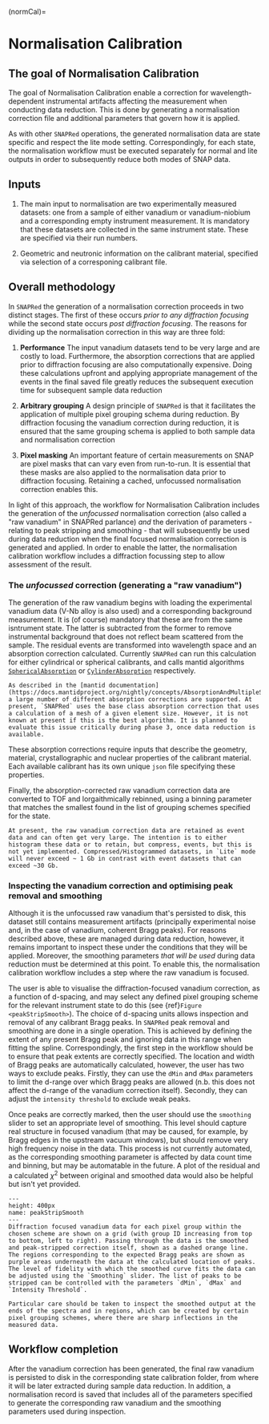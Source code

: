 (normCal)=
# Normalisation Calibration

## The goal of Normalisation Calibration

The goal of Normalisation Calibration enable a correction for wavelength-dependent instrumental artifacts affecting the measurement when conducting data reduction. This is done by generating a normalisation correction file and additional parameters that govern how it is applied. 

As with other `SNAPRed` operations, the generated normalisation data are state specific and respect the lite mode setting. Correspondingly, for each state, the normalisation workflow must be executed separately for normal and lite outputs in order to subsequently reduce both modes of SNAP data.

## Inputs

1. The main input to normalisation are two experimentally measured datasets: one from a sample of either vanadium or vanadium-niobium and a corresponding empty instrument measurement. It is mandatory that these datasets are collected in the same instrument state. These are specified via their run numbers.

2. Geometric and neutronic information on the calibrant material, specified via selection of a corresponing calibrant file.
 
##  Overall methodology

In `SNAPRed` the generation of a normalisation correction proceeds in two distinct stages. The first of these occurs _prior to any diffraction focusing_ while the second state occurs _post diffraction focusing_. The reasons for dividing up the normalisation correction in this way are three fold: 

1. **Performance** The input vanadium datasets tend to be very large and are costly to load. Furthermore, the absorption corrections that are applied prior to diffraction focusing are also computationally expensive. Doing these calculations upfront and applying appropriate management of the events in the final saved file greatly reduces the subsequent execution time for subsequent sample data reduction

2. **Arbitrary grouping** A design principle of `SNAPRed` is that it facilitates the application of multiple pixel grouping schema during reduction. By diffraction focusing the vanadium correction during reduction, it is ensured that the same grouping schema is applied to both sample data and normalisation correction

3. **Pixel masking** An important feature of certain measurements on SNAP are pixel masks that can vary even from run-to-run. It is essential that these masks are also applied to the normalisation data prior to diffraction focusing. Retaining a cached, unfocussed normalisation correction enables this.

In light of this approach, the workflow for Normalisation Calibration includes the generation of the _unfocussed_ normalisation correction (also called a "raw vanadium" in SNAPRed parlance) _and_ the derivation of parameters - relating to peak stripping and smoothing - that will subsequently be used during data reduction when the final focused normalisation correction is generated and applied. In order to enable the latter, the normalisation calibration workflow includes a diffraction focussing step to allow assessment of the result.

### The _unfocussed_ correction (generating a "raw vanadium")

The generation of the raw vanadium begins with loading the experimental vanadium data (V-Nb alloy is also used) and a corresponding background measurement. It is (of course) mandatory that these are from the same isntrument state. The latter is subtracted from the former to remove instrumental background that does not reflect beam scattered from the sample. The residual events are transformed into wavelength space and an absorption correction calculated. Currently `SNAPRed` can run this calculation for either cylindrical or spherical calibrants, and calls mantid algorithms [`SphericalAbsorption`](https://docs.mantidproject.org/nightly/algorithms/SphericalAbsorption-v1.html#algm-sphericalabsorption) or [`CylinderAbsorption`](https://docs.mantidproject.org/nightly/algorithms/CylinderAbsorption-v1.html#algm-cylinderabsorption) respectively.

```{note}
As described in the [mantid documentation](https://docs.mantidproject.org/nightly/concepts/AbsorptionAndMultipleScattering.html) a large number of different absorption corrections are supported. At present, `SNAPRed` uses the base class absorption correction that uses a calculation of a mesh of a given element size. However, it is not known at present if this is the best algorithm. It is planned to evaluate this issue critically during phase 3, once data reduction is available.
``` 
These absorption corrections require inputs that describe the geometry, material, crystallographic and nuclear properties of the calibrant material. Each available calibrant has its own unique `json` file specifying these properties.

Finally, the absorption-corrected raw vanadium correction data are converted to TOF and lorgaithmically rebinned, using a binning parameter that matches the smallest found in the list of grouping schemes specified for the state. 

```{note}
At present, the raw vanadium correction data are retained as event data and can often get very large. The intention is to either histogram these data or to retain, but compress, events, but this is not yet implemented. Compressed/Histogrammed datasets, in `Lite` mode will never exceed ~ 1 Gb in contrast with event datasets that can exceed ~30 Gb.
```

### Inspecting the vanadium correction and optimising peak removal and smoothing

Although it is the unfocussed raw vanadium that's persisted to disk, this dataset still contains measurement artifacts (principally experimental noise and, in the case of vanadium, coherent Bragg peaks). For reasons described above, these are managed during data reduction, however, it remains important to inspect these under the conditions that they will be applied. Moreover, the smoothing parameters _that will be used_ during data reduction must be determined at this point. To enable this, the normalisation calibration workflow includes a step where the raw vanadium is focused. 

The user is able to visualise the diffraction-focused vanadium correction, as a function of d-spacing, and may select any defined pixel grouping scheme for the relevant instrument state to do this (see {ref}`Figure <peakStripSmooth>`). The choice of d-spacing units allows inspection and removal of any calibrant Bragg peaks. In `SNAPRed` peak removal and smoothing are done in a single operation. This is achieved by defining the extent of any present Bragg peak and ignoring data in this range when fitting the spline. Correspondingly, the first step in the workflow should be to ensure that peak extents are correctly specified. The location and width of Bragg peaks are automatically calculated, however, the user has two ways to exclude peaks. Firstly, they can use the `dMin` and `dMax` parameters to limit the d-range over which Bragg peaks are allowed (n.b. this does not affect the d-range of the vanadium correction itself). Secondly, they can adjust the `intensity threshold` to exclude weak peaks.

Once peaks are correctly marked, then the user should use the `smoothing` slider to set an appropriate level of smoothing. This level should capture real structure in focused vanadium (that may be caused, for example, by Bragg edges in the upstream vacuum windows), but should remove very high frequency noise in the data. This process is not currently automated, as the corresponding smoothing parameter is affected by data count time and binning, but may be automatable in the future. A plot of the residual and a calculated $\chi^2$ between original and smoothed data would also be helpful but isn't yet provided.  


```{figure} static/peakStripSmooth.png
---
height: 400px
name: peakStripSmooth
---
Diffraction focused vanadium data for each pixel group within the chosen scheme are shown on a grid (with group ID increasing from top to bottom, left to right). Passing through the data is the smoothed and peak-stripped correction itself, shown as a dashed orange line. The regions corresponding to the expected Bragg peaks are shown as purple areas underneath the data at the calculated location of peaks. The level of fidelity with which the smoothed curve fits the data can be adjusted using the `Smoothing` slider. The list of peaks to be stripped can be controlled with the parameters `dMin`, `dMax` and `Intensity Threshold`.    
```

```{note}
Particular care should be taken to inspect the smoothed output at the ends of the spectra and in regions, which can be created by certain pixel grouping schemes, where there are sharp inflections in the measured data.
``` 

## Workflow completion

After the vanadium correction has been generated, the final raw vanadium is persisted to disk in the corresponding state calibration folder, from where it will be later extracted during sample data reduction. In addition, a normalisation record is saved that includes all of the parameters specified to generate the corresponding raw vanadium and the smoothing parameters used during inspection.

